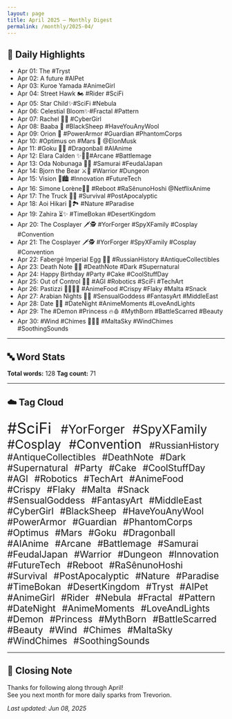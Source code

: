 ```yaml
---
layout: page
title: April 2025 – Monthly Digest
permalink: /monthly/2025-04/
---
```


## 📅 Daily Highlights

- Apr 01: The #Tryst
- Apr 02: A future #AIPet
- Apr 03: Kuroe Yamada #AnimeGirl
- Apr 04: Street Hawk 🏍️ #Rider #SciFi
- Apr 05: Star Child✨#SciFi #Nebula
- Apr 06: Celestial Bloom✨#Fractal #Pattern
- Apr 07: Rachel 🤷‍♀️ #CyberGirl
- Apr 08: Baaba 🐏 #BlackSheep #HaveYouAnyWool
- Apr 09: Orion 🦾 #PowerArmor #Guardian #PhantomCorps
- Apr 10: #Optimus on #Mars 🦾 @ElonMusk
- Apr 11: #Goku 🐉🔮 #Dragonball #AIAnime
- Apr 12: Elara Calden ✨🧙‍♀️#Arcane #Battlemage
- Apr 13: Oda Nobunaga 👹🗾 #Samurai #FeudalJapan
- Apr 14: Bjorn the Bear ⚔️💪 #Warrior #Dungeon
- Apr 15: Vision 🌃🏙️ #Innovation #FutureTech
- Apr 16: Simone Lorène🤺🌷 #Reboot #RaSênunoHoshi @NetflixAnime
- Apr 17: The Truck 🚛🌆 #Survival #PostApocalyptic
- Apr 18: Aoi Hikari 💙🏞️ #Nature #Paradise
- Apr 19: Zahira ⏳✨ #TimeBokan #DesertKingdom
- Apr 20: The Cosplayer 🗡️🕵️ #YorForger #SpyXFamily #Cosplay #Convention
- Apr 21: The Cosplayer 🗡️🕵️ #YorForger #SpyXFamily #Cosplay #Convention
- Apr 22: Fabergé Imperial Egg 🥚💎 #RussianHistory #AntiqueCollectibles
- Apr 23: Death Note 📖💀 #DeathNote #Dark #Supernatural
- Apr 24: Happy Birthday #Party #Cake #CoolStuffDay
- Apr 25: Out of Control 🤖🔴 #AGI #Robotics #SciFi  #TechArt
- Apr 26: Pastizzi 👩‍🍳🇲🇹 #AnimeFood #Crispy #Flaky #Malta #Snack
- Apr 27: Arabian Nights 💃✨ #SensualGoddess #FantasyArt #MiddleEast
- Apr 28: Date 💖🌃 #DateNight #AnimeMoments #LoveAndLights
- Apr 29: The #Demon #Princess 🔥🩸 #MythBorn #BattleScarred #Beauty
- Apr 30: #Wind #Chimes 🎐🇲🇹 #MaltaSky #WindChimes #SoothingSounds

---

## 🔤 Word Stats

**Total words:** 128
**Tag count:** 71

---

## ☁️ Tag Cloud

<span style="font-size: 2.5em; margin-right: 0.5em;">#SciFi</span>
<span style="font-size: 2.0em; margin-right: 0.5em;">#YorForger</span>
<span style="font-size: 2.0em; margin-right: 0.5em;">#SpyXFamily</span>
<span style="font-size: 2.0em; margin-right: 0.5em;">#Cosplay</span>
<span style="font-size: 2.0em; margin-right: 0.5em;">#Convention</span>
<span style="font-size: 1.5em; margin-right: 0.5em;">#RussianHistory</span>
<span style="font-size: 1.5em; margin-right: 0.5em;">#AntiqueCollectibles</span>
<span style="font-size: 1.5em; margin-right: 0.5em;">#DeathNote</span>
<span style="font-size: 1.5em; margin-right: 0.5em;">#Dark</span>
<span style="font-size: 1.5em; margin-right: 0.5em;">#Supernatural</span>
<span style="font-size: 1.5em; margin-right: 0.5em;">#Party</span>
<span style="font-size: 1.5em; margin-right: 0.5em;">#Cake</span>
<span style="font-size: 1.5em; margin-right: 0.5em;">#CoolStuffDay</span>
<span style="font-size: 1.5em; margin-right: 0.5em;">#AGI</span>
<span style="font-size: 1.5em; margin-right: 0.5em;">#Robotics</span>
<span style="font-size: 1.5em; margin-right: 0.5em;">#TechArt</span>
<span style="font-size: 1.5em; margin-right: 0.5em;">#AnimeFood</span>
<span style="font-size: 1.5em; margin-right: 0.5em;">#Crispy</span>
<span style="font-size: 1.5em; margin-right: 0.5em;">#Flaky</span>
<span style="font-size: 1.5em; margin-right: 0.5em;">#Malta</span>
<span style="font-size: 1.5em; margin-right: 0.5em;">#Snack</span>
<span style="font-size: 1.5em; margin-right: 0.5em;">#SensualGoddess</span>
<span style="font-size: 1.5em; margin-right: 0.5em;">#FantasyArt</span>
<span style="font-size: 1.5em; margin-right: 0.5em;">#MiddleEast</span>
<span style="font-size: 1.5em; margin-right: 0.5em;">#CyberGirl</span>
<span style="font-size: 1.5em; margin-right: 0.5em;">#BlackSheep</span>
<span style="font-size: 1.5em; margin-right: 0.5em;">#HaveYouAnyWool</span>
<span style="font-size: 1.5em; margin-right: 0.5em;">#PowerArmor</span>
<span style="font-size: 1.5em; margin-right: 0.5em;">#Guardian</span>
<span style="font-size: 1.5em; margin-right: 0.5em;">#PhantomCorps</span>
<span style="font-size: 1.5em; margin-right: 0.5em;">#Optimus</span>
<span style="font-size: 1.5em; margin-right: 0.5em;">#Mars</span>
<span style="font-size: 1.5em; margin-right: 0.5em;">#Goku</span>
<span style="font-size: 1.5em; margin-right: 0.5em;">#Dragonball</span>
<span style="font-size: 1.5em; margin-right: 0.5em;">#AIAnime</span>
<span style="font-size: 1.5em; margin-right: 0.5em;">#Arcane</span>
<span style="font-size: 1.5em; margin-right: 0.5em;">#Battlemage</span>
<span style="font-size: 1.5em; margin-right: 0.5em;">#Samurai</span>
<span style="font-size: 1.5em; margin-right: 0.5em;">#FeudalJapan</span>
<span style="font-size: 1.5em; margin-right: 0.5em;">#Warrior</span>
<span style="font-size: 1.5em; margin-right: 0.5em;">#Dungeon</span>
<span style="font-size: 1.5em; margin-right: 0.5em;">#Innovation</span>
<span style="font-size: 1.5em; margin-right: 0.5em;">#FutureTech</span>
<span style="font-size: 1.5em; margin-right: 0.5em;">#Reboot</span>
<span style="font-size: 1.5em; margin-right: 0.5em;">#RaSênunoHoshi</span>
<span style="font-size: 1.5em; margin-right: 0.5em;">#Survival</span>
<span style="font-size: 1.5em; margin-right: 0.5em;">#PostApocalyptic</span>
<span style="font-size: 1.5em; margin-right: 0.5em;">#Nature</span>
<span style="font-size: 1.5em; margin-right: 0.5em;">#Paradise</span>
<span style="font-size: 1.5em; margin-right: 0.5em;">#TimeBokan</span>
<span style="font-size: 1.5em; margin-right: 0.5em;">#DesertKingdom</span>
<span style="font-size: 1.5em; margin-right: 0.5em;">#Tryst</span>
<span style="font-size: 1.5em; margin-right: 0.5em;">#AIPet</span>
<span style="font-size: 1.5em; margin-right: 0.5em;">#AnimeGirl</span>
<span style="font-size: 1.5em; margin-right: 0.5em;">#Rider</span>
<span style="font-size: 1.5em; margin-right: 0.5em;">#Nebula</span>
<span style="font-size: 1.5em; margin-right: 0.5em;">#Fractal</span>
<span style="font-size: 1.5em; margin-right: 0.5em;">#Pattern</span>
<span style="font-size: 1.5em; margin-right: 0.5em;">#DateNight</span>
<span style="font-size: 1.5em; margin-right: 0.5em;">#AnimeMoments</span>
<span style="font-size: 1.5em; margin-right: 0.5em;">#LoveAndLights</span>
<span style="font-size: 1.5em; margin-right: 0.5em;">#Demon</span>
<span style="font-size: 1.5em; margin-right: 0.5em;">#Princess</span>
<span style="font-size: 1.5em; margin-right: 0.5em;">#MythBorn</span>
<span style="font-size: 1.5em; margin-right: 0.5em;">#BattleScarred</span>
<span style="font-size: 1.5em; margin-right: 0.5em;">#Beauty</span>
<span style="font-size: 1.5em; margin-right: 0.5em;">#Wind</span>
<span style="font-size: 1.5em; margin-right: 0.5em;">#Chimes</span>
<span style="font-size: 1.5em; margin-right: 0.5em;">#MaltaSky</span>
<span style="font-size: 1.5em; margin-right: 0.5em;">#WindChimes</span>
<span style="font-size: 1.5em; margin-right: 0.5em;">#SoothingSounds</span>

---

## 🌟 Closing Note

Thanks for following along through April!  
See you next month for more daily sparks from Trevorion.

_Last updated: Jun 08, 2025_